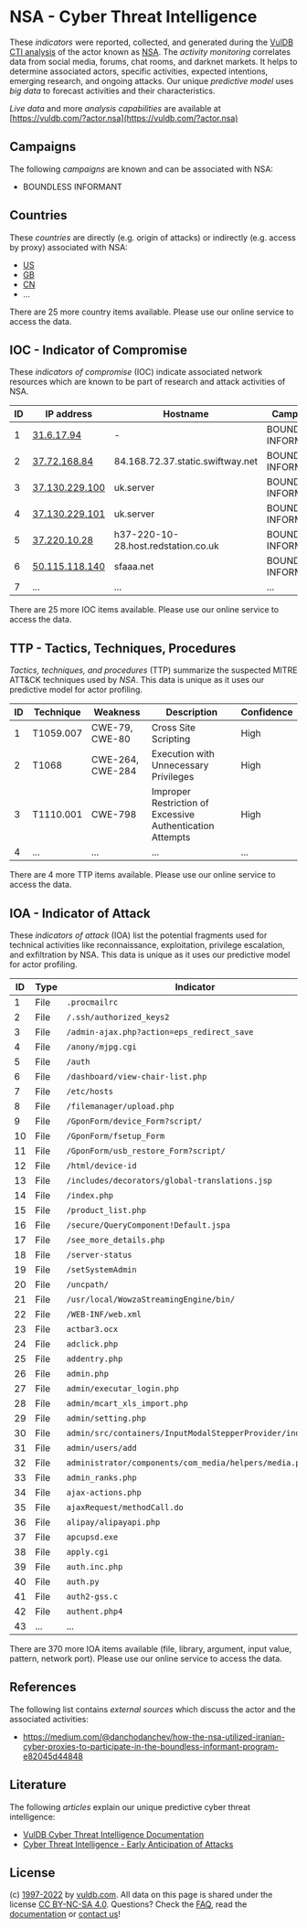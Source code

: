 # NSA - Cyber Threat Intelligence

These _indicators_ were reported, collected, and generated during the [VulDB CTI analysis](https://vuldb.com/?kb.cti) of the actor known as [NSA](https://vuldb.com/?actor.nsa). The _activity monitoring_ correlates data from social media, forums, chat rooms, and darknet markets. It helps to determine associated actors, specific activities, expected intentions, emerging research, and ongoing attacks. Our unique _predictive model_ uses _big data_ to forecast activities and their characteristics.

_Live data_ and more _analysis capabilities_ are available at [https://vuldb.com/?actor.nsa](https://vuldb.com/?actor.nsa)

## Campaigns

The following _campaigns_ are known and can be associated with NSA:

* BOUNDLESS INFORMANT

## Countries

These _countries_ are directly (e.g. origin of attacks) or indirectly (e.g. access by proxy) associated with NSA:

* [US](https://vuldb.com/?country.us)
* [GB](https://vuldb.com/?country.gb)
* [CN](https://vuldb.com/?country.cn)
* ...

There are 25 more country items available. Please use our online service to access the data.

## IOC - Indicator of Compromise

These _indicators of compromise_ (IOC) indicate associated network resources which are known to be part of research and attack activities of NSA.

ID | IP address | Hostname | Campaign | Confidence
-- | ---------- | -------- | -------- | ----------
1 | [31.6.17.94](https://vuldb.com/?ip.31.6.17.94) | - | BOUNDLESS INFORMANT | High
2 | [37.72.168.84](https://vuldb.com/?ip.37.72.168.84) | 84.168.72.37.static.swiftway.net | BOUNDLESS INFORMANT | High
3 | [37.130.229.100](https://vuldb.com/?ip.37.130.229.100) | uk.server | BOUNDLESS INFORMANT | High
4 | [37.130.229.101](https://vuldb.com/?ip.37.130.229.101) | uk.server | BOUNDLESS INFORMANT | High
5 | [37.220.10.28](https://vuldb.com/?ip.37.220.10.28) | h37-220-10-28.host.redstation.co.uk | BOUNDLESS INFORMANT | High
6 | [50.115.118.140](https://vuldb.com/?ip.50.115.118.140) | sfaaa.net | BOUNDLESS INFORMANT | High
7 | ... | ... | ... | ...

There are 25 more IOC items available. Please use our online service to access the data.

## TTP - Tactics, Techniques, Procedures

_Tactics, techniques, and procedures_ (TTP) summarize the suspected MITRE ATT&CK techniques used by _NSA_. This data is unique as it uses our predictive model for actor profiling.

ID | Technique | Weakness | Description | Confidence
-- | --------- | -------- | ----------- | ----------
1 | T1059.007 | CWE-79, CWE-80 | Cross Site Scripting | High
2 | T1068 | CWE-264, CWE-284 | Execution with Unnecessary Privileges | High
3 | T1110.001 | CWE-798 | Improper Restriction of Excessive Authentication Attempts | High
4 | ... | ... | ... | ...

There are 4 more TTP items available. Please use our online service to access the data.

## IOA - Indicator of Attack

These _indicators of attack_ (IOA) list the potential fragments used for technical activities like reconnaissance, exploitation, privilege escalation, and exfiltration by NSA. This data is unique as it uses our predictive model for actor profiling.

ID | Type | Indicator | Confidence
-- | ---- | --------- | ----------
1 | File | `.procmailrc` | Medium
2 | File | `/.ssh/authorized_keys2` | High
3 | File | `/admin-ajax.php?action=eps_redirect_save` | High
4 | File | `/anony/mjpg.cgi` | High
5 | File | `/auth` | Low
6 | File | `/dashboard/view-chair-list.php` | High
7 | File | `/etc/hosts` | Medium
8 | File | `/filemanager/upload.php` | High
9 | File | `/GponForm/device_Form?script/` | High
10 | File | `/GponForm/fsetup_Form` | High
11 | File | `/GponForm/usb_restore_Form?script/` | High
12 | File | `/html/device-id` | High
13 | File | `/includes/decorators/global-translations.jsp` | High
14 | File | `/index.php` | Medium
15 | File | `/product_list.php` | High
16 | File | `/secure/QueryComponent!Default.jspa` | High
17 | File | `/see_more_details.php` | High
18 | File | `/server-status` | High
19 | File | `/setSystemAdmin` | High
20 | File | `/uncpath/` | Medium
21 | File | `/usr/local/WowzaStreamingEngine/bin/` | High
22 | File | `/WEB-INF/web.xml` | High
23 | File | `actbar3.ocx` | Medium
24 | File | `adclick.php` | Medium
25 | File | `addentry.php` | Medium
26 | File | `admin.php` | Medium
27 | File | `admin/executar_login.php` | High
28 | File | `admin/mcart_xls_import.php` | High
29 | File | `admin/setting.php` | High
30 | File | `admin/src/containers/InputModalStepperProvider/index.js` | High
31 | File | `admin/users/add` | High
32 | File | `administrator/components/com_media/helpers/media.php` | High
33 | File | `admin_ranks.php` | High
34 | File | `ajax-actions.php` | High
35 | File | `ajaxRequest/methodCall.do` | High
36 | File | `alipay/alipayapi.php` | High
37 | File | `apcupsd.exe` | Medium
38 | File | `apply.cgi` | Medium
39 | File | `auth.inc.php` | Medium
40 | File | `auth.py` | Low
41 | File | `auth2-gss.c` | Medium
42 | File | `authent.php4` | Medium
43 | ... | ... | ...

There are 370 more IOA items available (file, library, argument, input value, pattern, network port). Please use our online service to access the data.

## References

The following list contains _external sources_ which discuss the actor and the associated activities:

* https://medium.com/@danchodanchev/how-the-nsa-utilized-iranian-cyber-proxies-to-participate-in-the-boundless-informant-program-e82045d44848

## Literature

The following _articles_ explain our unique predictive cyber threat intelligence:

* [VulDB Cyber Threat Intelligence Documentation](https://vuldb.com/?kb.cti)
* [Cyber Threat Intelligence - Early Anticipation of Attacks](https://www.scip.ch/en/?labs.20201022)

## License

(c) [1997-2022](https://vuldb.com/?kb.changelog) by [vuldb.com](https://vuldb.com/?kb.about). All data on this page is shared under the license [CC BY-NC-SA 4.0](https://creativecommons.org/licenses/by-nc-sa/4.0/). Questions? Check the [FAQ](https://vuldb.com/?kb.faq), read the [documentation](https://vuldb.com/?kb) or [contact us](https://vuldb.com/?contact)!
